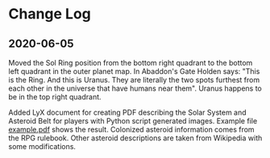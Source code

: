 # Change Log

## 2020-06-05

Moved the Sol Ring position from the bottom right quadrant to the bottom left quadrant in the outer planet map. In Abaddon's Gate Holden says: "This is the Ring. And this is Uranus. They are literally the two spots furthest from each other in the universe that have humans near them". Uranus happens to be in the top right quadrant.

Added LyX document for creating PDF describing the Solar System and Asteroid Belt for players with Python script generated images. Example file [example.pdf](example.pdf) shows the result. Colonized asteroid information comes from the RPG rulebook. Other asteroid descriptions are taken from Wikipedia with some modifications.
